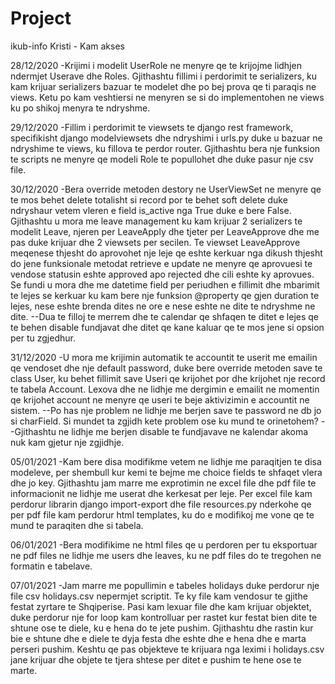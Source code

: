 # Project
ikub-info
Kristi - Kam akses


28/12/2020
-Krijimi i modelit UserRole ne menyre qe te krijojme lidhjen ndermjet Userave dhe Roles. Gjithashtu fillimi i perdorimit te serializers, ku kam krijuar serializers bazuar te modelet dhe po bej prova qe ti paraqis ne views. Ketu po kam veshtiersi ne menyren se si do implementohen ne views ku po shikoj menyra te ndryshme. 

29/12/2020
-Fillim i perdorimit te viewsets te django rest framework, specifikisht django modelviewsets dhe ndryshimi i urls.py duke u bazuar ne ndryshime te views, ku fillova te perdor router. Gjithashtu bera nje funksion te scripts ne menyre qe modeli Role te popullohet dhe duke pasur nje csv file. 

30/12/2020
-Bera override metoden destory ne UserViewSet ne menyre qe te mos behet delete totalisht si record por te behet soft delete duke ndryshaur vetem vleren e field is_active nga True duke e bere False. Gjithashtu u mora me leave management ku kam krijuar 2 serializers te modelit Leave, njeren per LeaveApply dhe tjeter per LeaveApprove dhe me pas duke krijuar dhe 2 viewsets per secilen. Te viewset LeaveApprove meqenese thjesht do aprovohet nje leje qe eshte kerkuar nga dikush thjesht do jene funksionale metodat retrieve e update ne menyre qe aprovuesi te vendose statusin eshte approved apo rejected dhe cili eshte ky aprovues. Se fundi u mora dhe me datetime field per periudhen e fillimit dhe mbarimit te lejes se kerkuar ku kam bere nje funksion @property qe gjen duration te lejes, nese eshte brenda dites ne ore e nese eshte ne dite te ndryshme ne dite. 
--Dua te filloj te merrem dhe te calendar qe shfaqen te ditet e lejes qe te behen disable fundjavat dhe ditet qe kane kaluar qe te mos jene si opsion per tu zgjedhur.

31/12/2020
-U mora me krijimin automatik te accountit te userit me emailin qe vendoset dhe nje default password, duke bere override metoden save te class User, ku behet fillimit save Useri qe krijohet por dhe krijohet nje record te tabela Account. Lexova dhe ne lidhje me dergimin e emailit ne momentin qe krijohet account ne menyre qe useri te beje aktivizimin e accountit ne sistem. 
--Po has nje problem ne lidhje me berjen save te password ne db jo si charField. Si mundet ta zgjidh kete problem ose ku mund te orinetohem?
--Gjithashtu ne lidhje me berjen disable te fundjavave ne kalendar akoma nuk kam gjetur nje zgjidhje.

05/01/2021
-Kam bere disa modifikme vetem ne lidhje me paraqitjen te disa modeleve, per shembull kur kemi te bejme me choice fields te shfaqet vlera dhe jo key. Gjithashtu jam marre me exprotimin ne excel file dhe pdf file te informacionit ne lidhje me userat dhe kerkesat per leje. Per excel file kam perdorur librarin django import-export dhe file resources.py nderkohe qe per pdf file kam perdorur html templates, ku do e modifikoj me vone qe te mund te paraqiten dhe si tabela.

06/01/2021
-Bera modifikime ne html files qe u perdoren per tu eksportuar ne pdf files ne lidhje me users dhe leaves, ku ne pdf files do te tregohen ne formatin e tabelave.

07/01/2021
-Jam marre me popullimin e tabeles holidays duke perdorur nje file csv holidays.csv nepermjet scriptit. Te ky file kam vendosur te gjithe festat zyrtare te Shqiperise. Pasi kam lexuar file dhe kam krijuar objektet, duke perdorur nje for loop kam kontrolluar per rastet kur festat bien dite te shtune ose te diele, ku e hena do te jete pushim. Gjithashtu dhe rastin  kur bie e shtune dhe e diele te dyja festa dhe eshte dhe e hena dhe e marta perseri pushim. Keshtu qe pas objekteve te krijuara nga leximi i holidays.csv jane krijuar dhe objete te tjera shtese per ditet e pushim te hene ose te marte. 
